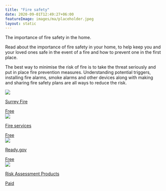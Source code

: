 ```yaml
---
title: "Fire safety"
date: 2020-09-01T12:49:27+06:00
featureImage: images/ma/placeholder.jpeg
layout: static
---
```


The importance of fire safety in the home.

Read about the importance of fire safety in your home, to help keep you and your loved ones safe in the event of a fire and how to prevent one in the first place.

The best way to minimise the risk of fire is to take the threat seriously and put in place fire prevention measures. Understanding potential triggers, installing fire alarms, smoke alarms and other devices along with making and sharing fire safety plans are all ways to reduce the risk.

<a class="ma-link" href="https://surreyfire.co.uk/importance-fire-safety/"><div class="ma-card"><div class="ma-icon"><img src ="/images/icon-check.png"/></div><div class="ma-name"><p>Surrey Fire</p></div><div class="ma-paid-text"><span>Free</span></div></div></a><a class="ma-link" href="https://www.fireservice.co.uk/safety/"><div class="ma-card"><div class="ma-icon"><img src ="/images/icon-check.png"/></div><div class="ma-name"><p>Fire services</p></div><div class="ma-paid-text"><span>Free</span></div></div></a><a class="ma-link" href="https://www.ready.gov/home-fire-escape-plan"><div class="ma-card"><div class="ma-icon"><img src ="/images/icon-check.png"/></div><div class="ma-name"><p>Ready.gov</p></div><div class="ma-paid-text"><span>Free</span></div></div></a><a class="ma-link" href="https://risk-assessment-products.co.uk/fire-safety-supplies/"><div class="ma-card"><div class="ma-icon"><img src ="/images/icon-pound.png"/></div><div class="ma-name"><p>Risk Assessment Products</p></div><div class="ma-paid-text"><span>Paid</span></div></div></a>  

<br/><br/>






